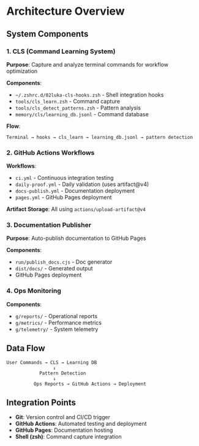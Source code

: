 # Architecture Overview

## System Components

### 1. CLS (Command Learning System)
**Purpose**: Capture and analyze terminal commands for workflow optimization

**Components**:
- `~/.zshrc.d/02luka-cls-hooks.zsh` - Shell integration hooks
- `tools/cls_learn.zsh` - Command capture
- `tools/cls_detect_patterns.zsh` - Pattern analysis
- `memory/cls/learning_db.jsonl` - Command database

**Flow**:
```
Terminal → hooks → cls_learn → learning_db.jsonl → pattern detection
```

### 2. GitHub Actions Workflows

**Workflows**:
- `ci.yml` - Continuous integration testing
- `daily-proof.yml` - Daily validation (uses artifact@v4)
- `docs-publish.yml` - Documentation deployment
- `pages.yml` - GitHub Pages deployment

**Artifact Storage**: All using `actions/upload-artifact@v4`

### 3. Documentation Publisher

**Purpose**: Auto-publish documentation to GitHub Pages

**Components**:
- `run/publish_docs.cjs` - Doc generator
- `dist/docs/` - Generated output
- GitHub Pages deployment

### 4. Ops Monitoring

**Components**:
- `g/reports/` - Operational reports
- `g/metrics/` - Performance metrics
- `g/telemetry/` - System telemetry

## Data Flow

```
User Commands → CLS → Learning DB
                 ↓
            Pattern Detection
                 ↓
          Ops Reports → GitHub Actions → Deployment
```

## Integration Points

- **Git**: Version control and CI/CD trigger
- **GitHub Actions**: Automated testing and deployment
- **GitHub Pages**: Documentation hosting
- **Shell (zsh)**: Command capture integration
